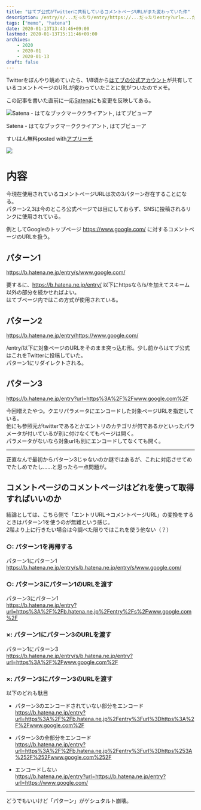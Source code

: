 ```yaml
---
title: "はてブ公式がTwitterに共有しているコメントページURLがまた変わっていた件"
description: /entry/s/...だったり/entry/https://...だったりentry?url=...だったり
tags: ["memo", "hatena"]
date: 2020-01-13T13:43:46+09:00
lastmod: 2020-01-13T15:11:46+09:00
archives:
    - 2020
    - 2020-01
    - 2020-01-13
draft: false
---
```


Twitterをぼんやり眺めていたら、1/8頃から[はてブの公式アカウント](https://twitter.com/hatebu)が共有しているコメントページのURLが変わっていたことに気がついたのでメモ。

この記事を書いた直前に一応[Satena](https://play.google.com/store/apps/details?id=com.suihan74.satena)にも変更を反映してある。

<div class="appreach"><img src="https://lh3.googleusercontent.com/8s4Fzo7AmnoNOT-pbsRoBSYbmBFgfS98l0Qatr1-aHYCRUJlHwab6jB1rijGC1_FYA=s128" alt="Satena - はてなブックマーククライアント, はてブビューア" class="appreach__icon"><div class="appreach__detail"><p class="appreach__name">Satena - はてなブックマーククライアント, はてブビューア</p><p class="appreach__info"><span class="appreach__developper">すいはん</span><span class="appreach__price">無料</span><span class="appreach__posted">posted with<a href="https://mama-hack.com/app-reach/" title="アプリーチ" target="_blank" rel="nofollow">アプリーチ</a></span></p></div><div class="appreach__links"><a href="https://play.google.com/store/apps/details?id=com.suihan74.satena" rel="nofollow" class="appreach__gplink"><img src="https://nabettu.github.io/appreach/img/gplay_ja.png"></a></div></div>

# 内容

今現在使用されているコメントページURLは次の3パターン存在することになる。  
パターン2,3は今のところ公式ページでは目にしておらず、SNSに投稿されるリンクに使用されている。

例としてGoogleのトップページ https://www.google.com/ に対するコメントページのURLを扱う。

## パターン1

https://b.hatena.ne.jp/entry/s/www.google.com/

要するに、https://b.hatena.ne.jp/entry/ 以下にhttpsなら/s/を加えてスキーム以外の部分を続かせればよい。  
はてブページ内ではこの方式が使用されている。

## パターン2

https://b.hatena.ne.jp/entry/https://www.google.com/

/entry/以下に対象ページのURLをそのまま突っ込む形。少し前からはてブ公式はこれをTwitterに投稿していた。  
パターン1にリダイレクトされる。

## パターン3

https://b.hatena.ne.jp/entry?url=https%3A%2F%2Fwww.google.com%2F

今回増えたやつ。クエリパラメータにエンコードした対象ページURLを指定している。  
他にも参照元がtwitterであるとかエントリのカテゴリが何であるかといったパラメータが付いているが別に付けなくてもページは開く。  
パラメータがないなら対象urlも別にエンコードしてなくても開く。

---

正直なんで最初からパターン3じゃないのか謎ではあるが、これに対応させてめでたしめでたし……と思ったら一点問題が。

## コメントページのコメントページはどれを使って取得すればいいのか

結論としては、こちら側で「エントリURL→コメントページURL」の変換をするときはパターン1を使うのが無難という感じ。  
2階より上に行きたい場合は今調べた限りではこれを使う他ない（？）

### ○: パターン1を再帰する

パターン1にパターン1  
https://b.hatena.ne.jp/entry/s/b.hatena.ne.jp/entry/s/www.google.com/

### ○: パターン3にパターン1のURLを渡す

パターン3にパターン1  
https://b.hatena.ne.jp/entry?url=https%3A%2F%2Fb.hatena.ne.jp%2Fentry%2Fs%2Fwww.google.com%2F

### ×: パターン1にパターン3のURLを渡す

パターン1にパターン3  
https://b.hatena.ne.jp/entry/s/b.hatena.ne.jp/entry?url=https%3A%2F%2Fwww.google.com%2F

### ×: パターン3にパターン3のURLを渡す

以下のどれも駄目

- パターン3のエンコードされていない部分をエンコード  
https://b.hatena.ne.jp/entry?url=https%3A%2F%2Fb.hatena.ne.jp%2Fentry%3Furl%3Dhttps%3A%2F%2Fwww.google.com%2F

- パターン3の全部分をエンコード  
https://b.hatena.ne.jp/entry?url=https%3A%2F%2Fb.hatena.ne.jp%2Fentry%3Furl%3Dhttps%253A%252F%252Fwww.google.com%252F

- エンコードしない  
https://b.hatena.ne.jp/entry?url=https://b.hatena.ne.jp/entry?url=https://www.google.com/

---

どうでもいいけど「パターン」がゲシュタルト崩壊。
